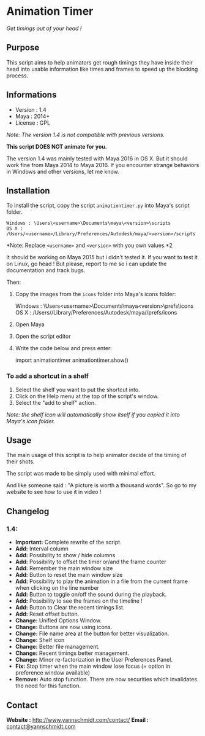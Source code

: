 # Animation Timer

*Get timings out of your head !*

## Purpose

This script aims to help animators get rough timings they have inside their head into usable information like times and frames to speed up the blocking process.

## Informations

- Version : 1.4
- Maya : 2014+
- License : GPL

*Note: The version 1.4 is not compatible with previous versions.*

**This script DOES NOT animate for you.**

The version 1.4 was mainly tested with Maya 2016 in OS X.
But it should work fine from Maya 2014 to Maya 2016.
If you encounter strange behaviors in Windows and other versions, let me know.


## Installation

To install the script, copy the script `animationtimer.py` into Maya's script folder.

    Windows : \Users\<username>\Documents\maya\<version>\scripts
    OS X : /Users/<username>/Library/Preferences/Autodesk/maya/<version>/scripts

*Note: Replace `<username>` and `<version>` with you own values.*2

It should be working on Maya 2015 but i didn't tested it.
If you want to test it on Linux, go head ! But please, report to me so i can update the documentation and track bugs.

Then:

1. Copy the images from the `icons` folder into Maya's icons folder:

    Windows : \Users\<username>\Documents\maya\<version>\prefs\icons
    OS X : /Users/<username>/Library/Preferences/Autodesk/maya/<version>/prefs/icons

2. Open Maya
3. Open the script editor
4. Write the code below and press enter:

    import animationtimer
    animationtimer.show()


### To add a shortcut in a shelf

1. Select the shelf you want to put the shortcut into.
2. Click on the Help menu at the top of the script's window.
3. Select the "add to shelf" action.

*Note: the shelf icon will automatically show itself if you copied it into Maya's icon folder.*


## Usage

The main usage of this script is to help animator decide of the timing of their shots.

The script was made to be simply used with minimal effort.

And like someone said : "A picture is worth a thousand words".
So go to my website to see how to use it in video !


## Changelog

### 1.4:

- **Important:** Complete rewrite of the script.
- **Add:** Interval column
- **Add:** Possibility to show / hide columns
- **Add:** Possibility to offset the timer or/and the frame counter
- **Add:** Remember the main window size
- **Add:** Button to reset the main window size
- **Add:** Possibility to play the animation in a file from the current frame when clicking on the line number
- **Add:** Button to toggle on/off the sound during the playback.
- **Add:** Possibility to see the frames on the timeline !
- **Add:** Button to Clear the recent timings list.
- **Add:** Reset offset button.
- **Change:** Unified Options Window.
- **Change:** Buttons are now using icons.
- **Change:** File name area at the button for better visualization.
- **Change:** Shelf icon
- **Change:** Better file management.
- **Change:** Recent timings better management.
- **Change:** Minor re-factorization in the User Preferences Panel.
- **Fix:** Stop timer when the main window lose focus (+ option in preference window available)
- **Remove:** Auto stop function. There are now securities which invalidates the need for this function.

## Contact

**Website :** http://www.yannschmidt.com/contact/
**Email :** contact@yannschmidt.com
